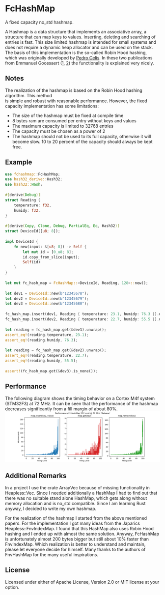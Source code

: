 # FcHashMap

 A fixed capacity no_std hashmap.

 A Hashmap is a data structure that implements an associative array, a structure that can map
 keys to values. Inserting, deleting and searching of entries is fast. This size limited
 hashmap is intended for small systems and does not require a dynamic heap allocator and can
 be used on the stack. The basis of this implementation is the so-called Robin Hood hashing,
 which was originally developed by
 [Pedro Celis](https://cs.uwaterloo.ca/research/tr/1986/CS-86-14.pdf).
 In these two publications from Emmanuel Goossaert
 ([1](https://codecapsule.com/2013/11/11/robin-hood-hashing/),
 [2](https://codecapsule.com/2013/11/17/robin-hood-hashing-backward-shift-deletion/))
 the functionality is explained very nicely.

## Notes

 The realization of the hashmap is based on the Robin Hood hashing algorithm. This method  
 is simple and robust with reasonable performance. However, the fixed capacity implementation
 has some limitations:

 - The size of the hashmap must be fixed at compile time
 - 8 bytes ram are consumed per entry without keys and values
 - The maximum capacity is limited to 32768 entries
 - The capacity must be chosen as a power of 2
 - The hashmap should not be used to its full capacity, otherwise it will become slow.
   10 to 20 percent of the capacity should always be kept free.

 ## Example

 ```rust
 use fchashmap::FcHashMap;
 use hash32_derive::Hash32;
 use hash32::Hash;

 #[derive(Debug)]
 struct Reading {
     temperature: f32,
     humidy: f32,
 }

 #[derive(Copy, Clone, Debug, PartialEq, Eq, Hash32)]
 struct DeviceId([u8; 8]);

 impl DeviceId {
     fn new(input: &[u8; 8]) -> Self {
         let mut id = [0_u8; 8];
         id.copy_from_slice(input);
         Self(id)
     }
 }

 let mut fc_hash_map = FcHashMap::<DeviceId, Reading, 128>::new();

 let dev1 = DeviceId::new(b"12345678");
 let dev2 = DeviceId::new(b"12345679");
 let dev3 = DeviceId::new(b"12345680");

 fc_hash_map.insert(dev1, Reading { temperature: 23.1, humidy: 76.3 }).unwrap();
 fc_hash_map.insert(dev2, Reading { temperature: 22.7, humidy: 55.5 }).unwrap();

 let reading = fc_hash_map.get(&dev1).unwrap();
 assert_eq!(reading.temperature, 23.1);
 assert_eq!(reading.humidy, 76.3);

 let reading = fc_hash_map.get(&dev2).unwrap();
 assert_eq!(reading.temperature, 22.7);
 assert_eq!(reading.humidy, 55.5);

 assert!(fc_hash_map.get(&dev3).is_none());
 ```
 
 ## Performance

 The following diagram shows the timing behavior on a Cortex M4f system (STM32F3) at 72 MHz. It
 can be seen that the performance of the hashmap decreases significantly from a fill margin of 
 about 80%.
 ![Image](benches/cm4_performance/fchashmap.png)

## Additional Remarks

In a project I use the crate ArrayVec because of missing functionality in Heapless::Vec. Since I 
needed additionally a HashMap I had to find out that there was no suitable stand alone HashMap, 
which gets along without memory allocation and is no_std compatible. Since I am learning Rust 
anyway, I decided to write my own hashmap.

For the realization of the hashmap I started from the above mentioned papers. For the 
implementation I got many ideas from the Japarics Heapless::FnvIndexMap. I found that this HashMap 
also uses Robin Hood hashing and I ended up with almost the same solution. Anyway, FcHashMap is 
unfortunately almost 200 bytes bigger but still about 10% faster than FnvIndexMap. Which 
realization is better to understand and maintain, please let everyone decide for himself. Many 
thanks to the authors of FnvHashMap for the many useful inspirations.

## License

Licensed under either of Apache License, Version 2.0 or MIT license at your option.
